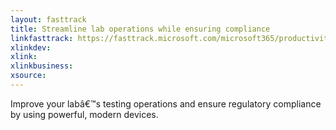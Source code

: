 ```yaml
---
layout: fasttrack
title: Streamline lab operations while ensuring compliance
linkfasttrack: https://fasttrack.microsoft.com/microsoft365/productivitylibrary/Streamline-lab-operations-while-ensuring-compliance 
xlinkdev: 
xlink: 
xlinkbusiness: 
xsource: 
---
```

Improve your labâ€™s testing operations and ensure regulatory compliance by using powerful, modern devices.